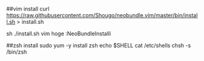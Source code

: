##vim install
curl https://raw.githubusercontent.com/Shougo/neobundle.vim/master/bin/install.sh > install.sh

sh ./install.sh
vim hoge
:NeoBundleInstalli

##zsh install
sudo yum -y install zsh
echo $SHELL
cat /etc/shells
chsh -s /bin/zsh

